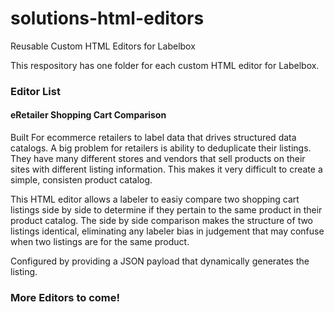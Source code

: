 # solutions-html-editors

Reusable Custom HTML Editors for Labelbox

This respository has one folder for each custom HTML editor for Labelbox.  

### Editor List

#### eRetailer Shopping Cart Comparison
Built For ecommerce retailers to label data that drives structured data catalogs. A big problem for retailers is ability to deduplicate their listings.  They have many different stores and vendors that sell products on their sites with different listing information.  This makes it very difficult to create a simple, consisten product catalog.   

This HTML editor allows a labeler to easiy compare two shopping cart listings side by side to determine if they pertain to the same product in their product catalog.  The side by side comparison makes the structure of two listings identical, eliminating any labeler bias in judgement that may confuse when two listings are for the same product.  

Configured by providing a JSON payload that dynamically generates the listing. 

### More Editors to come!
